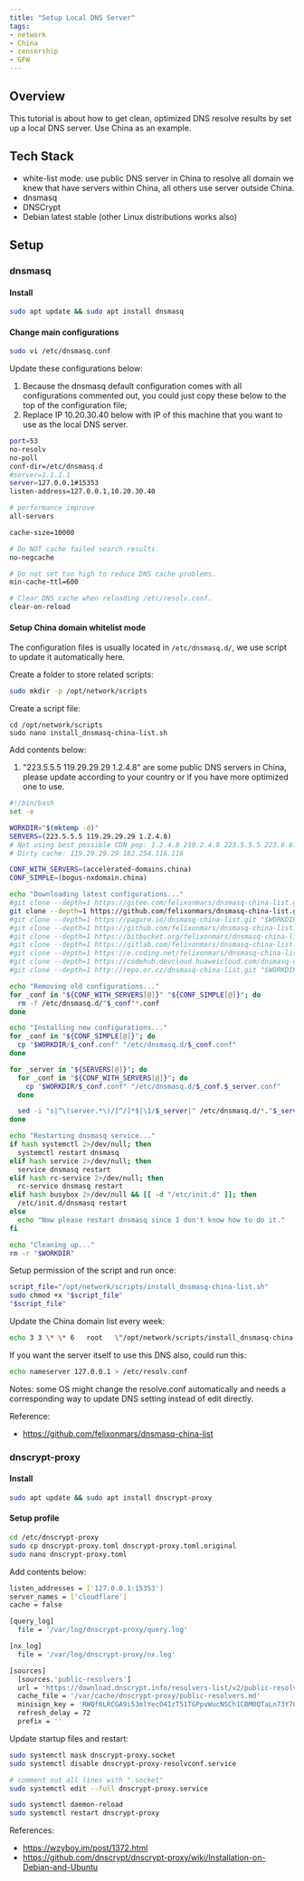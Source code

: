 ```yaml
---
title: "Setup Local DNS Server"
tags: 
- network
- China
- censorship
- GFW
---
```


## Overview
This tutorial is about how to get clean, optimized DNS resolve results by set up a local DNS server. Use China as an example.
## Tech Stack
- white-list mode: use public DNS server in China to resolve all domain we knew that have servers within China, all others use server outside China.
- dnsmasq
- DNSCrypt
- Debian latest stable (other Linux distributions works also)
## Setup
### dnsmasq
#### Install
``` bash
sudo apt update && sudo apt install dnsmasq
```
#### Change main configurations
```bash
sudo vi /etc/dnsmasq.conf
```
Update these configurations below:
1. Because the dnsmasq default configuration comes with all configurations commented out, you could just copy these below to the top of the configuration file;
2. Replace IP 10.20.30.40 below with IP of this machine that you want to use as the local DNS server.
```bash
port=53
no-resolv
no-poll
conf-dir=/etc/dnsmasq.d
#server=1.1.1.1
server=127.0.0.1#15353
listen-address=127.0.0.1,10.20.30.40

# performance improve
all-servers

cache-size=10000

# Do NOT cache failed search results.
no-negcache

# Do not set too high to reduce DNS cache problems.
min-cache-ttl=600

# Clear DNS cache when reloading /etc/resolv.conf.
clear-on-reload
```
#### Setup China domain whitelist mode
The configuration files is usually located in `/etc/dnsmasq.d/`, we use script to update it automatically here.

Create a folder to store related scripts:
```bash
sudo mkdir -p /opt/network/scripts
```
Create a script file:
```
cd /opt/network/scripts
sudo nano install_dnsmasq-china-list.sh
```
Add contents below:
1. "223.5.5.5 119.29.29.29 1.2.4.8" are some public DNS servers in China, please update according to your country or if you have more optimized one to use.
```bash
#!/bin/bash
set -e

WORKDIR="$(mktemp -d)"
SERVERS=(223.5.5.5 119.29.29.29 1.2.4.8)
# Not using best possible CDN pop: 1.2.4.8 210.2.4.8 223.5.5.5 223.6.6.6
# Dirty cache: 119.29.29.29 182.254.116.116

CONF_WITH_SERVERS=(accelerated-domains.china)
CONF_SIMPLE=(bogus-nxdomain.china)

echo "Downloading latest configurations..."
#git clone --depth=1 https://gitee.com/felixonmars/dnsmasq-china-list.git "$WORKDIR"
git clone --depth=1 https://github.com/felixonmars/dnsmasq-china-list.git "$WORKDIR"
#git clone --depth=1 https://pagure.io/dnsmasq-china-list.git "$WORKDIR"
#git clone --depth=1 https://github.com/felixonmars/dnsmasq-china-list.git "$WORKDIR"
#git clone --depth=1 https://bitbucket.org/felixonmars/dnsmasq-china-list.git "$WORKDIR"
#git clone --depth=1 https://gitlab.com/felixonmars/dnsmasq-china-list.git "$WORKDIR"
#git clone --depth=1 https://e.coding.net/felixonmars/dnsmasq-china-list.git "$WORKDIR"
#git clone --depth=1 https://codehub.devcloud.huaweicloud.com/dnsmasq-china-list00001/dnsmasq-china-list.git "$WORKDIR"
#git clone --depth=1 http://repo.or.cz/dnsmasq-china-list.git "$WORKDIR"

echo "Removing old configurations..."
for _conf in "${CONF_WITH_SERVERS[@]}" "${CONF_SIMPLE[@]}"; do
  rm -f /etc/dnsmasq.d/"$_conf"*.conf
done

echo "Installing new configurations..."
for _conf in "${CONF_SIMPLE[@]}"; do
  cp "$WORKDIR/$_conf.conf" "/etc/dnsmasq.d/$_conf.conf"
done

for _server in "${SERVERS[@]}"; do
  for _conf in "${CONF_WITH_SERVERS[@]}"; do
    cp "$WORKDIR/$_conf.conf" "/etc/dnsmasq.d/$_conf.$_server.conf"
  done

  sed -i "s|^\(server.*\)/[^/]*$|\1/$_server|" /etc/dnsmasq.d/*."$_server".conf
done

echo "Restarting dnsmasq service..."
if hash systemctl 2>/dev/null; then
  systemctl restart dnsmasq
elif hash service 2>/dev/null; then
  service dnsmasq restart
elif hash rc-service 2>/dev/null; then
  rc-service dnsmasq restart
elif hash busybox 2>/dev/null && [[ -d "/etc/init.d" ]]; then
  /etc/init.d/dnsmasq restart
else
  echo "Now please restart dnsmasq since I don't know how to do it."
fi

echo "Cleaning up..."
rm -r "$WORKDIR"
```

Setup permission of the script and run once:
```bash
script_file="/opt/network/scripts/install_dnsmasq-china-list.sh"
sudo chmod +x "$script_file"
"$script_file"
```

Update the China domain list every week:
```bash
echo 3 3 \* \* 6   root   \"/opt/network/scripts/install_dnsmasq-china-list.sh\" > /etc/cron.d/dnsmasq
```

If you want the server itself to use this DNS also, could run this:
```bash
echo nameserver 127.0.0.1 > /etc/resolv.conf
```
Notes: some OS might change the resolve.conf automatically and needs a corresponding way to update DNS setting instead of edit directly.

Reference:
- https://github.com/felixonmars/dnsmasq-china-list

### dnscrypt-proxy
#### Install
```bash
sudo apt update && sudo apt install dnscrypt-proxy
```
#### Setup profile
```bash
cd /etc/dnscrypt-proxy
sudo cp dnscrypt-proxy.toml dnscrypt-proxy.toml.original
sudo nano dnscrypt-proxy.toml
```
Add contents below:
```bash
listen_addresses = ['127.0.0.1:15353']
server_names = ['cloudflare']
cache = false

[query_log]
  file = '/var/log/dnscrypt-proxy/query.log'

[nx_log]
  file = '/var/log/dnscrypt-proxy/nx.log'

[sources]
  [sources.'public-resolvers']
  url = 'https://download.dnscrypt.info/resolvers-list/v2/public-resolvers.md'
  cache_file = '/var/cache/dnscrypt-proxy/public-resolvers.md'
  minisign_key = 'RWQf6LRCGA9i53mlYecO4IzT51TGPpvWucNSCh1CBM0QTaLn73Y7GFO3'
  refresh_delay = 72
  prefix = ''
```
Update startup files and restart:
```bash
sudo systemctl mask dnscrypt-proxy.socket
sudo systemctl disable dnscrypt-proxy-resolvconf.service

# comment out all lines with ".socket"
sudo systemctl edit --full dnscrypt-proxy.service

sudo systemctl daemon-reload
sudo systemctl restart dnscrypt-proxy
```
References:
- https://wzyboy.im/post/1372.html
- https://github.com/dnscrypt/dnscrypt-proxy/wiki/Installation-on-Debian-and-Ubuntu